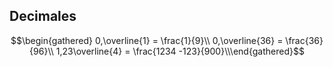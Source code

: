 ## Decimales

$$\begin{gathered}
0,\overline{1} = \frac{1}{9}\\
0,\overline{36} = \frac{36}{96}\\
1,23\overline{4} = \frac{1234 -123}{900}\\\end{gathered}$$
